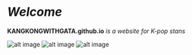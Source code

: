 # *Welcome*
**KANGKONGWITHGATA.github.io** *is a website for K-pop stans*

![alt image](https://www.google.com/url?sa=i&url=https%3A%2F%2Fwww.tumpik.com%2Ftag%2Ftwice%2520sana%2520gif&psig=AOvVaw1bukuhx7kciTscerKcRnGU&ust=1668861977788000&source=images&cd=vfe&ved=0CBAQjRxqFwoTCPDLsLvht_sCFQAAAAAdAAAAABAX)
![alt image](https://www.google.com/url?sa=i&url=https%3A%2F%2Fwww.pinterest.com%2Fpin%2F624733779575367930%2F&psig=AOvVaw1bukuhx7kciTscerKcRnGU&ust=1668861977788000&source=images&cd=vfe&ved=0CBAQjRxqFwoTCPDLsLvht_sCFQAAAAAdAAAAABAh)
![alt image](https://qph.cf2.quoracdn.net/main-qimg-9f2c3fc85c03fb01c321ec56c8c15353-lq)
